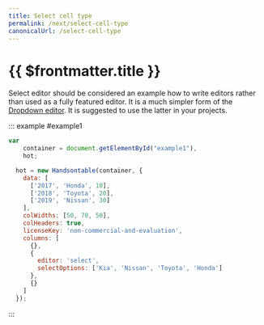 ```yaml
---
title: Select cell type
permalink: /next/select-cell-type
canonicalUrl: /select-cell-type
---
```


# {{ $frontmatter.title }}

Select editor should be considered an example how to write editors rather than used as a fully featured editor. It is a much simpler form of the [Dropdown editor](dropdown.md). It is suggested to use the latter in your projects.

::: example #example1
```js
var
    container = document.getElementById("example1"),
    hot;

  hot = new Handsontable(container, {
    data: [
      ['2017', 'Honda', 10],
      ['2018', 'Toyota', 20],
      ['2019', 'Nissan', 30]
    ],
    colWidths: [50, 70, 50],
    colHeaders: true,
    licenseKey: 'non-commercial-and-evaluation',
    columns: [
      {},
      {
        editor: 'select',
        selectOptions: ['Kia', 'Nissan', 'Toyota', 'Honda']
      },
      {}
    ]
  });
```
:::
